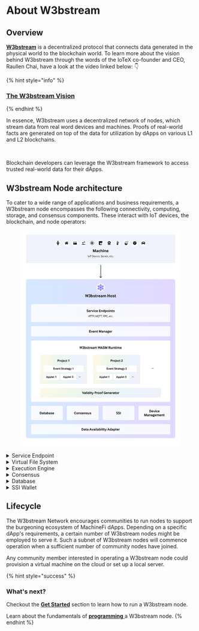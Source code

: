 # About W3bstream

## Overview

[**W3bstream**](https://w3bstream.com/) is a decentralized protocol that connects data generated in the physical world to the blockchain world. To learn more about the vision behind W3bstream through the words of the IoTeX co-founder and CEO, Raullen Chai, have a look at the video linked below: 👇

{% hint style="info" %}
### [**The W3bstream Vision** ](https://www.youtube.com/watch?v=X4Zj-mc7dpU\&t=1s)
{% endhint %}

In essence, W3bstream uses a decentralized network of nodes, which stream data from real word devices and machines. Proofs of real-world facts are generated on top of the data for utilization by dApps on various L1 and L2 blockchains.

<figure><img src=".gitbook/assets/w3bstream-animation.gif" alt=""><figcaption></figcaption></figure>

Blockchain developers can leverage the W3bstream framework to access trusted real-world data for their dApps.

## W3bstream Node architecture

To cater to a wide range of applications and business requirements, a W3bstream node encompasses the following connectivity, computing, storage, and consensus components. These interact with IoT devices, the blockchain, and node operators:

<figure><img src=".gitbook/assets/ws runtime.jpeg" alt=""><figcaption></figcaption></figure>

<details>

<summary>Service Endpoint</summary>

The service endpoint implements a number of communication protocols (e.g., MQTT, HTTP, RPC, etc.) to communicate with smart devices, blockchain, and node operators.

</details>

<details>

<summary>Virtual File System</summary>

The virtual file system is used to store a business program (i.e., WebAssembly modules that implement the business logic of a specific MachineFi application) as well as intermediate computation results**.**

</details>

<details>

<summary>Execution Engine</summary>

The W3bstream execution engine runs the pre-defined business logic that process incoming data from smart devices, blockchain events, and more. The execution engine is based on a WebAssembly VM and the WASI interface, and it can run multiple WASM modules in parallel.

</details>

<details>

<summary>Consensus</summary>

The consensus module implements a number of consensus algorithms (e.g., Proof of Authority -PoA, Practical Byzantine Fault Tolerance – PBFT, etc…) for realizing a decentralized W3bStream network.

</details>

<details>

<summary>Database</summary>

The database component represents an abstract storage interface and its goal is to serve as the long term storage of the raw/encrypted data received from smart devices. Different storage implementations can be plugged in: from a simple local relational database, to a decentralized storage solution like IPFS. Data retention policies can also be configured for this module, depending on the application needs.

</details>

<details>

<summary>SSI Wallet</summary>

The SSI wallet implements decentralized identifiers and verifiable credentials-related functionalities for managing identities in a W3bstream node.

</details>

## Lifecycle

The W3bstream Network encourages communities to run nodes to support the burgeoning ecosystem of MachineFi dApps. Depending on a specific dApp's requirements, a certain number of W3bstream nodes might be employed to serve it. Such a subnet of W3bstream nodes will commence operation when a sufficient number of community nodes have joined.

Any community member interested in operating a W3bstream node could provision a virtual machine on the cloud or set up a local server.



{% hint style="success" %}
### What's next?

Checkout the [**Get Started**](client-device-sdks/introduction.md) section to learn how to run a W3bstream node.

Learn about the fundamentals of [**programming** ](get-started/basic-concepts/)a W3bstream node.
{% endhint %}
